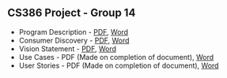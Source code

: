## CS386 Project - Group 14

* Program Description - [PDF](D1.1-group-14.pdf), [Word](D1.1-group-14.docx)
* Consumer Discovery - [PDF](D1.2-group-14.pdf), [Word](D1.2-group-14.docx)
* Vision Statement - [PDF](D2.1-group-14.pdf), [Word](D2.1-group-14.docx)
* Use Cases - PDF (Made on completion of document), [Word](D2.2-group-14.docx)
* User Stories - PDF (Made on completion of document), [Word](D2.3-group-14.docx)

